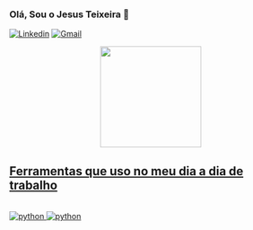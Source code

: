 ### Olá, Sou o Jesus Teixeira 👋

[![Linkedin](https://img.shields.io/badge/LinkedIn-0077B5?style=for-the-badge&logo=linkedin&logoColor=white)](www.linkedin.com/in/jesus-teixeira)
[![Gmail](https://img.shields.io/badge/Gmail-D14836?style=for-the-badge&logo=gmail&logoColor=white)](www.linkedin.com/in/jesus-teixeira)

<div align="center">
  <a href="https://github.com/Jesus-Teixeira-DS98">
  <img height="180em" src="https://github-readme-stats.vercel.app/api?username=Jesus-Teixeira-DS98&show_icons=true&theme=dark&include_all_commits=true&count_private=true"/>
</div>
                
## Ferramentas que uso no meu dia a dia de trabalho 

<div style ="display: inline_bllock"><br/>
  <img aling ="center" alt="python" src = "https://img.shields.io/badge/Python-3776AB?style=for-the-badge&logo=python&logoColor=white" />
  <img aling ="center" alt="python" src = "https://img.shields.io/badge/MySQL-00000F?style=for-the-badge&logo=mysql&logoColor=white" />
</div>

